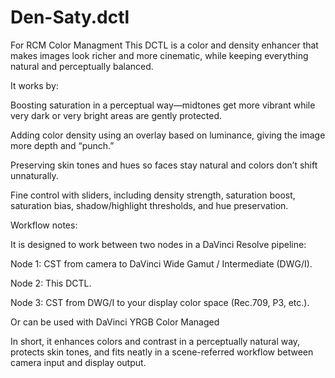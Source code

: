 # Den-Saty.dctl
For RCM Color Managment
This DCTL is a color and density enhancer that makes images look richer and more cinematic, while keeping everything natural and perceptually balanced.

It works by:

Boosting saturation in a perceptual way—midtones get more vibrant while very dark or very bright areas are gently protected.

Adding color density using an overlay based on luminance, giving the image more depth and “punch.”

Preserving skin tones and hues so faces stay natural and colors don’t shift unnaturally.

Fine control with sliders, including density strength, saturation boost, saturation bias, shadow/highlight thresholds, and hue preservation.

Workflow notes:

It is designed to work between two nodes in a DaVinci Resolve pipeline:

Node 1: CST from camera to DaVinci Wide Gamut / Intermediate (DWG/I).

Node 2: This DCTL.

Node 3: CST from DWG/I to your display color space (Rec.709, P3, etc.).

Or can be used with DaVinci YRGB Color Managed

In short, it enhances colors and contrast in a perceptually natural way, protects skin tones, and fits neatly in a scene-referred workflow between camera input and display output.
